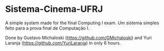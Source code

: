 # Sistema-Cinema-UFRJ
A simple system made for the final Computing I exam.
Um sistema simples feito para a prova final de Computação I.

Done by Gustavo Michaloski (https://github.com/GMichaloski) and Yuri Laranja (https://github.com/YuriLaranja) in only 6 hours.
